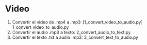 # Video
1. Convertir el video de .mp4 a .mp3: [1_convert_video_to_audio.py] 1_convert_video_to_audio.py
2. Convertir el audio .mp3 a texto: 2_convert_audio_to_text.py
3.  Convertir el texto .txt a audio .mp3: 3_convert_text_to_audio.py
   
